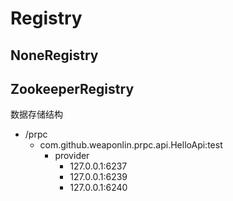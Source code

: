 # Registry

## NoneRegistry


## ZookeeperRegistry

数据存储结构

- /prpc
    - com.github.weaponlin.prpc.api.HelloApi:test
        - provider
            - 127.0.0.1:6237
            - 127.0.0.1:6239
            - 127.0.0.1:6240

